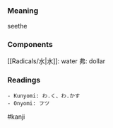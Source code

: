 ### Meaning

seethe

### Components

[[Radicals/水|水]]: water 弗: dollar

### Readings

```
- Kunyomi: わ.く、わ.かす
- Onyomi: フツ
```

#kanji